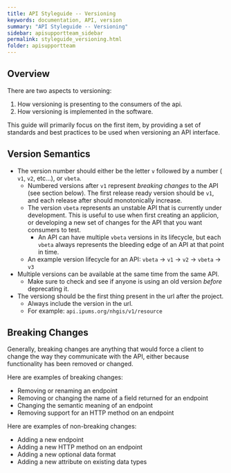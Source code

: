 ```yaml
---
title: API Styleguide -- Versioning
keywords: documentation, API, version
summary: "API Styleguide -- Versioning"
sidebar: apisupportteam_sidebar
permalink: styleguide_versioning.html
folder: apisupportteam
---
```



## Overview

There are two aspects to versioning:

1. How versioning is presenting to the consumers of the api. 
2. How versioning is implemented in the software. 

This guide will primarily focus on the first item, by providing a set of standards and best practices to be used when versioning an API interface.


## Version Semantics


- The version number should either be the letter `v` followed by a number ( `v1`, `v2`, etc...), or `vbeta`.
  - Numbered versions after `v1` represent _breaking changes_ to the API (see section below). The first release ready version should be `v1`, and each release after should monotonically increase.
  - The version `vbeta` represents an unstable API that is currently under development. This is useful to use when first creating an applicion, or developing a new set of changes for the API that you want consumers to test. 
    - An API can have multiple `vbeta` versions in its lifecycle, but each `vbeta` always represents the bleeding edge of an API at that point in time.
  - An example version lifecycle for an API: `vbeta` -> `v1` -> `v2` -> `vbeta` -> `v3`
- Multiple versions can be available at the same time from the same API. 
  - Make sure to check and see if anyone is using an old version *before* deprecating it.
- The versiong should be the first thing present in the url after the project.
	- Always include the version in the url.
  - For example: `api.ipums.org/nhgis/v1/resource`


## Breaking Changes
Generally, breaking changes are anything that would force a client to change the way they communicate with the API, either because functionality has been removed or changed.

Here are examples of breaking changes:
- Removing or renaming an endpoint
- Removing or changing the name of a field returned for an endpoint
- Changing the semantic meaning of an endpoint
- Removing support for an HTTP method on an endpoint

Here are examples of non-breaking changes:
- Adding a new endpoint
- Adding a new HTTP method on an endpoint
- Adding a new optional data format
- Adding a new attribute on existing data types




